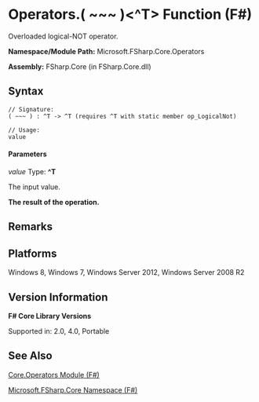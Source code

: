 # Operators.( ~~~ )<^T> Function (F#)

Overloaded logical-NOT operator.

**Namespace/Module Path:** Microsoft.FSharp.Core.Operators

**Assembly:** FSharp.Core (in FSharp.Core.dll)


## Syntax

```
// Signature:
( ~~~ ) : ^T -> ^T (requires ^T with static member op_LogicalNot)

// Usage:
value
```

#### Parameters
*value*
Type: **^T**


The input value.



**The result of the operation.**
## Remarks

## Platforms
Windows 8, Windows 7, Windows Server 2012, Windows Server 2008 R2


## Version Information
**F# Core Library Versions**

Supported in: 2.0, 4.0, Portable




## See Also
[Core.Operators Module &#40;F&#35;&#41;](Core.Operators+Module+%28FSharp%29.md)

[Microsoft.FSharp.Core Namespace &#40;F&#35;&#41;](Microsoft.FSharp.Core+Namespace+%28FSharp%29.md)

